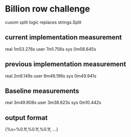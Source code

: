 # Billion row challenge
cusom split logic replaces strings.Split

## current implementation measurement
real    1m53.276s
user    7m1.756s
sys     0m56.645s

## previous implementation measurement
real    2m9.149s
user    6m46.196s
sys     0m49.941s

## Baseline measurements
real    3m49.808s
user    3m38.623s
sys     0m10.442s

## output format
{%s=%0.1f,%0.1f,%0.1f, ...}
